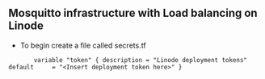 ## Mosquitto infrastructure with Load balancing on Linode

* To begin create a file called secrets.tf

`       variable "token" {
        description = "Linode deployment tokens"
        default     = "<Insert deployment token here>"
        }`
